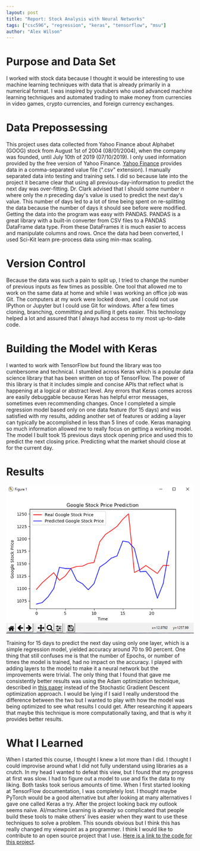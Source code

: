 ```yaml
---
layout: post
title: "Report: Stock Analysis with Neural Networks"
tags: ["csc596", "regression", "keras", "tensorflow", "msu"]
author: "Alex Wilson"
---
```


# Purpose and Data Set

I worked with stock data because I thought it would be interesting to use machine learning techniques with data that is already primarily in a numerical format. I was inspired by youtubers who used advanced machine learning techniques and automated trading to make money from currencies in video games, crypto currencies, and foreign currency exchanges.

# Data Prepossessing

This project uses data collected from Yahoo Finance about Alphabet (GOOG) stock from August 1st of 2004 (08/01/2004), when the company was founded, until July 10th of 2019 (07/10/2019). I only used information provided by the free version of Yahoo Finance. [Yahoo Finance](https://www.yahoo.com/finance) provides data in a comma-separated value file (".csv" extension). I manually separated data into testing and training sets. I did so because late into the project it became clear that using all previous-day-information to predict the next day was over-fitting. Dr. Clark advised that I should some number <i>n</i> where only the <i>n</i> preceding day's value is used to predict the next day’s value. This number of days led to a lot of time being spent on re-splitting the data because the number of days it should see before were modified. Getting the data into the program was easy with PANDAS. PANDAS is a great library with a built-in converter from CSV files to a PANDAS DataFrame data type. From these DataFrames it is much easier to access and manipulate columns and rows. Once the data had been converted, I used Sci-Kit learn pre-process data using min-max scaling.

# Version Control

Because the data was such a pain to split up, I tried to change the number of previous inputs as few times as possible. One tool that allowed me to work on the same data at home and while I was working an office job was Git. The computers at my work were locked down, and I could not use IPython or Jupyter but I could use Git for windows. After a few times cloning, branching, committing and pulling it gets easier. This technology helped a lot and assured that I always had access to my most up-to-date code.

# Building the Model with Keras

I wanted to work with TensorFlow but found the library was too cumbersome and technical. I stumbled across Keras which is a popular data science library that has been written on top of TensorFlow. The power of this library is that it includes simple and concise APIs that reflect what is happening at a logical or abstract level. Any errors that Keras comes across are easily debuggable because Keras has helpful error messages, sometimes even recommending changes. Once I completed a simple regression model based only on one data feature (for 15 days) and was satisfied with my results, adding another set of features or adding a layer can typically be accomplished in less than 5 lines of code. Keras managing so much information allowed me to really focus on getting a working model. The model I built took 15 previous days stock opening price and used this to predict the next closing price. Predicting what the market should close at for the current day.

# Results

![Predicted and Real Stock Price in Dollars vs Time in Days](/assets/2019-08-16-report-stock-analysis/StockGraph.png)

Training for 15 days to predict the next day using only one layer, which is a simple regression model, yielded accuracy around 70 to 90 percent. One thing that still confuses me is that the number of Epochs, or number of times the model is trained, had no impact on the accuracy. I played with adding layers to the model to make it a neural network but the improvements were trivial. The only thing that I found that gave me consistently better results was using the Adam optimization technique, described in [this paper](https://arxiv.org/abs/1412.6980v8) instead of the Stochastic Gradient Descent optimization approach. I would be lying if I said I really understood the difference between the two but I wanted to play with how the model was being optimized to see what results I could get. After researching it appears that maybe this technique is more computationally taxing, and that is why it provides better results.

# What I Learned

When I started this course, I thought I knew a lot more than I did. I thought I could improvise around what I did not fully understand using libraries as a crutch. In my head I wanted to defeat this view, but I found that my progress at first was slow. I had to figure out a model to use and fix the data to my liking. Both tasks took serious amounts of time. When I first started looking at TensorFlow documentation, I was completely lost. I thought maybe PyTorch would be a good alternative but after looking at many alternatives I gave one called Keras a try. After the project looking back my outlook seems naïve. AI/machine Learning is already so complicated that people build these tools to make others’ lives easier when they want to use these techniques to solve a problem. This sounds obvious but I think this has really changed my viewpoint as a programmer. I think I would like to contribute to an open source project that I use. [Here is a link to the code for this project](https://github.com/Alex-Wilson/NeVo).

